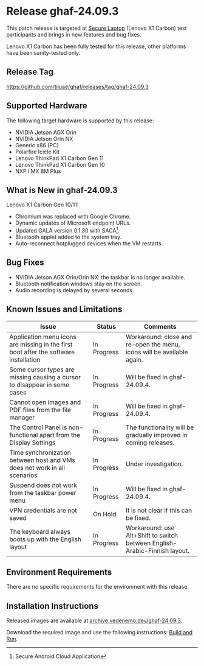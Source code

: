 <!--
    Copyright 2022-2024 TII (SSRC) and the Ghaf contributors
    SPDX-License-Identifier: CC-BY-SA-4.0
-->

# Release ghaf-24.09.3

This patch release is targeted at [Secure Laptop](../scenarios/showcases.md#secure-laptop) (Lenovo X1 Carbon) test participants and brings in new features and bug fixes.

Lenovo X1 Carbon has been fully tested for this release, other platforms have been sanity-tested only.


## Release Tag

<https://github.com/tiiuae/ghaf/releases/tag/ghaf-24.09.3>


## Supported Hardware

The following target hardware is supported by this release:

* NVIDIA Jetson AGX Orin
* NVIDIA Jetson Orin NX
* Generic x86 (PC)
* Polarfire Icicle Kit
* Lenovo ThinkPad X1 Carbon Gen 11
* Lenovo ThinkPad X1 Carbon Gen 10
* NXP i.MX 8M Plus


## What is New in ghaf-24.09.3

Lenovo X1 Carbon Gen 10/11:

  * Chromium was replaced with Google Chrome.
  * Dynamic updates of Microsoft endpoint URLs.
  * Updated GALA version 0.1.30 with SACA[^note1].
  * Bluetooth applet added to the system tray.
  * Auto-reconnect hotplugged devices when the VM restarts.


## Bug Fixes

* NVIDIA Jetson AGX Orin/Orin NX: the taskbar is no longer available.
* Bluetooth notification windows stay on the screen.
* Audio recording is delayed by several seconds.


## Known Issues and Limitations

| Issue           | Status      | Comments                             |
|-----------------|-------------|--------------------------------------|
| Application menu icons are missing in the first boot after the software installation   | In Progress | Workaround: close and re-open the menu, icons will be available again. |
| Some cursor types are missing causing a cursor to disappear in some cases   | In Progress | Will be fixed in ghaf-24.09.4. |
| Cannot open images and PDF files from the file manager   | In Progress | Will be fixed in ghaf-24.09.4. |
| The Control Panel is non-functional apart from the Display Settings   | In Progress | The functionality will be gradually improved in coming releases. |
| Time synchronization between host and VMs does not work in all scenarios   | In Progress | Under investigation. |
| Suspend does not work from the taskbar power menu   | In Progress | Will be fixed in ghaf-24.09.4. |
| VPN credentials are not saved   | On Hold | It is not clear if this can be fixed. |
| The keyboard always boots up with the English layout   | In Progress | Workaround: use Alt+Shift to switch between English-Arabic-Finnish layout. |


## Environment Requirements

There are no specific requirements for the environment with this release.


## Installation Instructions

Released images are available at [archive.vedenemo.dev/ghaf-24.09.3](https://archive.vedenemo.dev/ghaf-24.09.3/).

Download the required image and use the following instructions: [Build and Run](../ref_impl/build_and_run.md).


[^note1]: Secure Android Cloud Application
